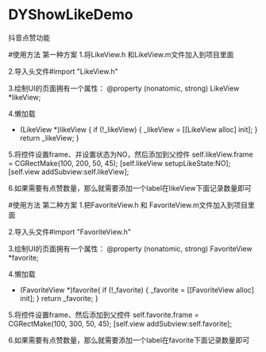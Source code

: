 # DYShowLikeDemo
抖音点赞功能

#使用方法
第一种方案
1.将LikeView.h 和LikeView.m文件加入到项目里面

2.导入头文件#import "LikeView.h"

3.绘制UI的页面拥有一个属性：
@property (nonatomic, strong) LikeView            *likeView;

4.懒加载
- (LikeView *)likeView {
    if (!_likeView) {
        _likeView = [[LikeView alloc] init];
    }
    return _likeView;
}

5.将控件设置frame、并设置状态为NO，然后添加到父控件
self.likeView.frame = CGRectMake(100, 200, 50, 45);
[self.likeView setupLikeState:NO];
[self.view addSubview:self.likeView];

6.如果需要有点赞数量，那么就需要添加一个label在likeView下面记录数量即可

#使用方法
第二种方案
1.把FavoriteView.h 和 FavoriteView.m文件加入到项目里面

2.导入头文件#import "FavoriteView.h"

3.绘制UI的页面拥有一个属性：
@property (nonatomic, strong) FavoriteView     *favorite;

4.懒加载
- (FavoriteView *)favorite{
    if (!_favorite) {
        _favorite = [[FavoriteView alloc] init];
    }
    return _favorite;
}

5.将控件设置frame、然后添加到父控件
 self.favorite.frame = CGRectMake(100, 300, 50, 45);
 [self.view addSubview:self.favorite];

6.如果需要有点赞数量，那么就需要添加一个label在favorite下面记录数量即可
